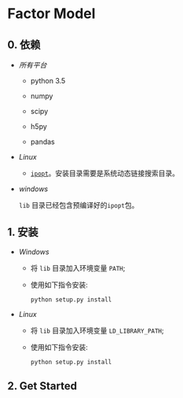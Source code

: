 # Factor Model

## 0. 依赖

  * *所有平台*

    * python 3.5

    * numpy

    * scipy

    * h5py

    * pandas

  * *Linux*

    * [``ipopt``](https://projects.coin-or.org/Ipopt)。安装目录需要是系统动态链接搜索目录。


  * *windows*

    ``lib`` 目录已经包含预编译好的``ipopt``包。

## 1. 安装

  * *Windows*

    * 将 ``lib`` 目录加入环境变量 ``PATH``;

    * 使用如下指令安装:

      ```
      python setup.py install
      ```


  * *Linux*

    * 将 ``lib``  目录加入环境变量 ``LD_LIBRARY_PATH``;

    * 使用如下指令安装:
    
      ```
      python setup.py install
      ```

## 2. Get Started
